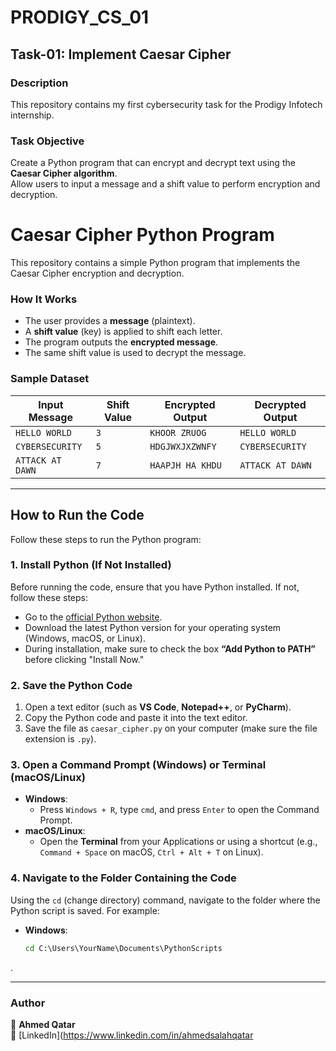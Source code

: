 # PRODIGY_CS_01

## Task-01: Implement Caesar Cipher  

### Description  
This repository contains my first cybersecurity task for the Prodigy Infotech internship.

### Task Objective  
Create a Python program that can encrypt and decrypt text using the **Caesar Cipher algorithm**.  
Allow users to input a message and a shift value to perform encryption and decryption.
# Caesar Cipher Python Program

This repository contains a simple Python program that implements the Caesar Cipher encryption and decryption.

### How It Works  
- The user provides a **message** (plaintext).
- A **shift value** (key) is applied to shift each letter.
- The program outputs the **encrypted message**.
- The same shift value is used to decrypt the message.

### Sample Dataset  

| Input Message  | Shift Value | Encrypted Output | Decrypted Output |
|---------------|------------|------------------|------------------|
| `HELLO WORLD` | `3`        | `KHOOR ZRUOG`    | `HELLO WORLD`    |
| `CYBERSECURITY` | `5`      | `HDGJWXJXZWNFY`  | `CYBERSECURITY`  |
| `ATTACK AT DAWN` | `7`    | `HAAPJH HA KHDU` | `ATTACK AT DAWN` |

---

## How to Run the Code

Follow these steps to run the Python program:

### 1. Install Python (If Not Installed)
Before running the code, ensure that you have Python installed. If not, follow these steps:
- Go to the [official Python website](https://www.python.org/downloads/).
- Download the latest Python version for your operating system (Windows, macOS, or Linux).
- During installation, make sure to check the box **“Add Python to PATH”** before clicking "Install Now."

### 2. Save the Python Code
1. Open a text editor (such as **VS Code**, **Notepad++**, or **PyCharm**).
2. Copy the Python code and paste it into the text editor.
3. Save the file as `caesar_cipher.py` on your computer (make sure the file extension is `.py`).

### 3. Open a Command Prompt (Windows) or Terminal (macOS/Linux)
- **Windows**:
  - Press `Windows + R`, type `cmd`, and press `Enter` to open the Command Prompt.
- **macOS/Linux**:
  - Open the **Terminal** from your Applications or using a shortcut (e.g., `Command + Space` on macOS, `Ctrl + Alt + T` on Linux).

### 4. Navigate to the Folder Containing the Code
Using the `cd` (change directory) command, navigate to the folder where the Python script is saved. For example:
- **Windows**:
  ```cmd
  cd C:\Users\YourName\Documents\PythonScripts  
.  

---

### **Author**  
👤 **Ahmed Qatar**  
🔗 [LinkedIn](https://www.linkedin.com/in/ahmedsalahqatar
